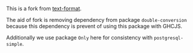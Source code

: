 This is a fork from [text-format](https://github.com/bos/text-format).

The aid of fork is removing dependency from package `double-conversion` because
this dependency is prevent of using this package with GHCJS.

Additionally we use package `Only` here for consistency with `postgresql-simple`.
